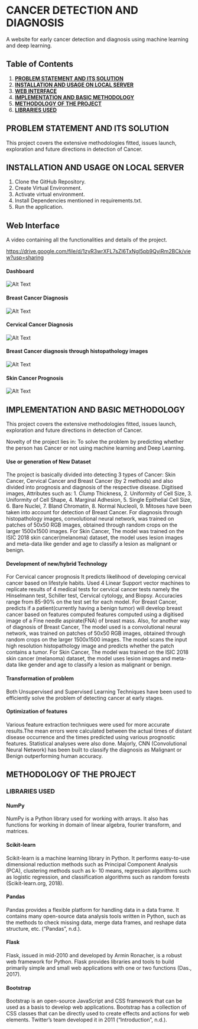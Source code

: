 # CANCER DETECTION AND DIAGNOSIS
A  website for early cancer detection and diagnosis using machine learning and deep learning.

## Table of Contents
1. [**PROBLEM STATEMENT AND ITS SOLUTION**](#PROBLEM-STATEMENT-AND-ITS-SOLUTION)
2. [**INSTALLATION AND USAGE ON LOCAL SERVER**](#INSTALLATION-AND-USAGE-ON-LOCAL-SERVER)
3. [**WEB INTERFACE**](#Web-Interface)
4. [**IMPLEMENTATION AND BASIC METHODOLOGY**](#IMPLEMENTATION-AND-BASIC-METHODOLOGY)
5. [**METHODOLOGY OF THE PROJECT**](#METHODOLOGY-OF-THE-PROJECT)
6. [**LIBRARIES USED**](#LIBRARIES-USED)


## PROBLEM STATEMENT AND ITS SOLUTION

This project covers the extensive methodologies fitted, issues launch, exploration and future directions in detection of Cancer.  

## INSTALLATION AND USAGE ON LOCAL SERVER
1. Clone the GitHub Repository.
2. Create Virtual Environment.
3. Activate virtual environment.
4. Install Dependencies mentioned in requirements.txt.
5. Run the application.

## Web Interface

A video containing all the functionalities and details of the project.

https://drive.google.com/file/d/1zyR3wrXFL7sZl6TxNgl5pb9QyiRm2BCk/view?usp=sharing

#### Dashboard
![Alt Text](/Screenshots/1.PNG)


#### Breast Cancer Diagnosis
![Alt Text](/Screenshots/2.PNG)


#### Cervical Cancer Diagnosis
![Alt Text](/Screenshots/3.PNG)


#### Breast Cancer diagnosis through histopathology images
![Alt Text](/Screenshots/4.PNG)


#### Skin Cancer Prognosis
![Alt Text](/Screenshots/5.PNG)


## IMPLEMENTATION AND BASIC METHODOLOGY
This project covers the extensive methodologies fitted, issues launch, exploration and future directions in detection of Cancer.

Novelty of the project lies in:
To solve the problem by predicting whether the person has Cancer or not using machine learning and Deep Learning.

#### Use or generation of New Dataset 
The project is basically divided into detecting 3 types of Cancer: Skin Cancer, Cervical Cancer and Breast Cancer (by 2 methods) and also divided into prognosis and diagnosis of the respective disease. 
Digitised images, Attributes such as: 1. Clump Thickness, 2. Uniformity of Cell Size, 3. Uniformity of Cell Shape, 4. Marginal Adhesion, 5. Single Epithelial Cell Size, 6. Bare Nuclei, 7. Bland Chromatin, 8. Normal Nucleoli, 9. Mitoses have been taken into account for detection of Breast Cancer.
For diagnosis through histopathology images, convolutional neural network, was trained on patches of 50x50 RGB images, obtained through random crops on the larger 1500x1500 images.
For Skin Cancer, The model was trained on the ISIC 2018 skin cancer(melanoma) dataset, the model uses lesion images and meta-data like gender and age to classify a lesion as malignant or benign.

#### Development of new/hybrid Technology

For Cervical cancer prognosis It predicts likelihood of developing cervical cancer based on lifestyle habits. Used 4 Linear Support vector machines to replicate results of 4 medical tests
for cervical cancer tests namely the Hinselmann test, Schiller test, Cervical cytology, and Biopsy. Accuracies range from 85-90% on the test set for each model.
For Breast Cancer, predicts if a patient(currently having a benign tumor) will develop breast cancer based on features computed features computed using a digitised image of a Fine needle aspirate(FNA) of breast mass.
Also, for another way of diagnosis of Breast Cancer, The model used is a convolutional neural network, was trained on patches of 50x50 RGB images, obtained through random crops on the larger 1500x1500 images. The model scans the input high resolution histopathology image and predicts whether the patch contains a tumor.
For Skin Cancer, The model was trained on the ISIC 2018 skin cancer (melanoma) dataset, the model uses lesion images and meta-data like gender and age to classify a lesion as malignant or benign.

#### Transformation of problem 
Both Unsupervised and Supervised Learning Techniques have been used to efficiently solve the problem of detecting cancer at early stages.

#### Optimization of features
Various feature extraction techniques were used for more accurate results.The mean errors were calculated between the actual times of distant disease occurrence and the times predicted using various prognostic features. Statistical analyses were also done. Majorly, CNN (Convolutional Neural Network) has been built to classify the diagnosis as Malignant or Benign outperforming human accuracy.


## METHODOLOGY OF THE PROJECT 



### LIBRARIES USED

#### NumPy 
NumPy is a Python library used for working with arrays. It also has functions for working in domain of linear algebra, fourier transform, and matrices. 

#### Scikit-learn 
Scikit-learn is a machine learning library in Python. It performs easy-to-use dimensional reduction methods such as Principal Component Analysis (PCA), clustering methods such as k- 10 means, regression algorithms such as logistic regression, and classification algorithms such as random forests (Scikit-learn.org, 2018). 

#### Pandas 
Pandas provides a flexible platform for handling data in a data frame. It contains many open-source data analysis tools written in Python, such as the methods to check missing data, merge data frames, and reshape data structure, etc. (“Pandas”, n.d.). 

#### Flask 
Flask, issued in mid-2010 and developed by Armin Ronacher, is a robust web framework for Python. Flask provides libraries and tools to build primarily simple and small web applications with one or two functions (Das., 2017). 

#### Bootstrap 
Bootstrap is an open-source JavaScript and CSS framework that can be used as a basis to develop web applications. Bootstrap has a collection of CSS classes that can be directly used to create effects and actions for web elements. Twitter’s team developed it in 2011 (“Introduction”, n.d.).
